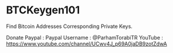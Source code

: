 # BTCKeygen101
Find Bitcoin Addresses Corresponding Private Keys.

Donate Paypal : Paypal Username : @ParhamTorabiTR
YouTube : https://www.youtube.com/channel/UCwv4J_p69A0jaDB9zotZdwA
